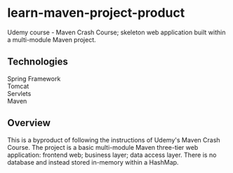 # learn-maven-project-product
Udemy course - Maven Crash Course; skeleton web application built within a multi-module Maven project.

## Technologies
Spring Framework  
Tomcat  
Servlets  
Maven  

## Overview
This is a byproduct of following the instructions of Udemy's Maven Crash Course. The project is a basic multi-module Maven three-tier web application: frontend web; business layer; data access layer. There is no database and instead stored in-memory within a HashMap.
